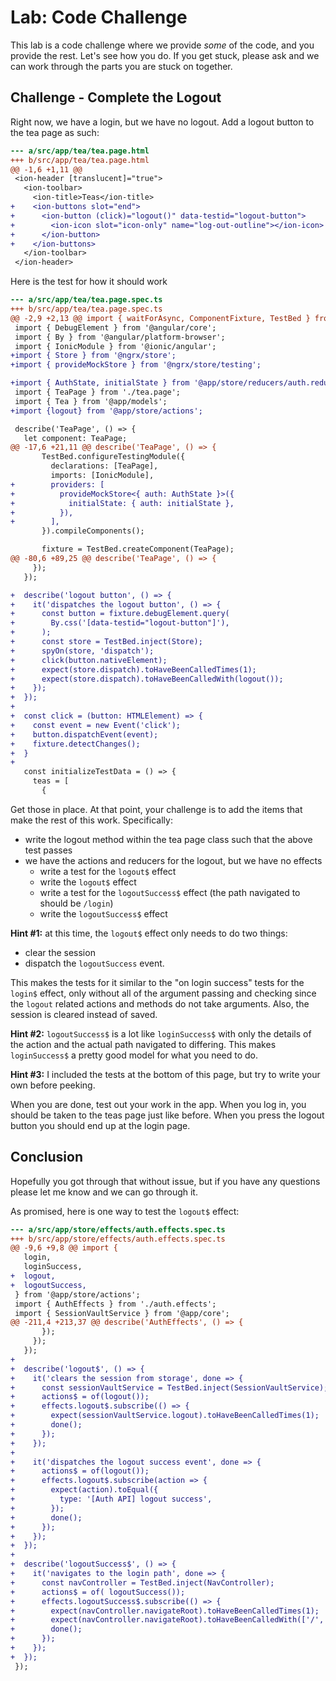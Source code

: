 # Lab: Code Challenge

This lab is a code challenge where we provide _some_ of the code, and you provide the rest. Let's see how you do. If you get stuck, please ask and we can work through the parts you are stuck on together.

## Challenge - Complete the Logout

Right now, we have a login, but we have no logout. Add a logout button to the tea page as such:

```diff
--- a/src/app/tea/tea.page.html
+++ b/src/app/tea/tea.page.html
@@ -1,6 +1,11 @@
 <ion-header [translucent]="true">
   <ion-toolbar>
     <ion-title>Teas</ion-title>
+    <ion-buttons slot="end">
+      <ion-button (click)="logout()" data-testid="logout-button">
+        <ion-icon slot="icon-only" name="log-out-outline"></ion-icon>
+      </ion-button>
+    </ion-buttons>
   </ion-toolbar>
 </ion-header>
```

Here is the test for how it should work

```diff
--- a/src/app/tea/tea.page.spec.ts
+++ b/src/app/tea/tea.page.spec.ts
@@ -2,9 +2,13 @@ import { waitForAsync, ComponentFixture, TestBed } from '@angular/core/testing';
 import { DebugElement } from '@angular/core';
 import { By } from '@angular/platform-browser';
 import { IonicModule } from '@ionic/angular';
+import { Store } from '@ngrx/store';
+import { provideMockStore } from '@ngrx/store/testing';

+import { AuthState, initialState } from '@app/store/reducers/auth.reducer';
 import { TeaPage } from './tea.page';
 import { Tea } from '@app/models';
+import {logout} from '@app/store/actions';

 describe('TeaPage', () => {
   let component: TeaPage;
@@ -17,6 +21,11 @@ describe('TeaPage', () => {
       TestBed.configureTestingModule({
         declarations: [TeaPage],
         imports: [IonicModule],
+        providers: [
+          provideMockStore<{ auth: AuthState }>({
+            initialState: { auth: initialState },
+          }),
+        ],
       }).compileComponents();

       fixture = TestBed.createComponent(TeaPage);
@@ -80,6 +89,25 @@ describe('TeaPage', () => {
     });
   });

+  describe('logout button', () => {
+    it('dispatches the logout button', () => {
+      const button = fixture.debugElement.query(
+        By.css('[data-testid="logout-button"]'),
+      );
+      const store = TestBed.inject(Store);
+      spyOn(store, 'dispatch');
+      click(button.nativeElement);
+      expect(store.dispatch).toHaveBeenCalledTimes(1);
+      expect(store.dispatch).toHaveBeenCalledWith(logout());
+    });
+  });
+
+  const click = (button: HTMLElement) => {
+    const event = new Event('click');
+    button.dispatchEvent(event);
+    fixture.detectChanges();
+  }
+
   const initializeTestData = () => {
     teas = [
       {
```

Get those in place. At that point, your challenge is to add the items that make the rest of this work. Specifically:

- write the logout method within the tea page class such that the above test passes
- we have the actions and reducers for the logout, but we have no effects
  - write a test for the `logout$` effect
  - write the `logout$` effect
  - write a test for the `logoutSuccess$` effect (the path navigated to should be `/login`)
  - write the `logoutSuccess$` effect

**Hint #1:** at this time, the `logout$` effect only needs to do two things:

- clear the session
- dispatch the `logoutSuccess` event.

This makes the tests for it similar to the "on login success" tests for the `login$` effect, only without all of the argument passing and checking since the `logout` related actions and methods do not take arguments. Also, the session is cleared instead of saved.

**Hint #2:** `logoutSuccess$` is a lot like `loginSuccess$` with only the details of the action and the actual path navigated to differing. This makes `loginSuccess$` a pretty good model for what you need to do.

**Hint #3:** I included the tests at the bottom of this page, but try to write your own before peeking.

When you are done, test out your work in the app. When you log in, you should be taken to the teas page just like before. When you press the logout button you should end up at the login page.

## Conclusion

Hopefully you got through that without issue, but if you have any questions please let me know and we can go through it.

As promised, here is one way to test the `logout$` effect:

```diff
--- a/src/app/store/effects/auth.effects.spec.ts
+++ b/src/app/store/effects/auth.effects.spec.ts
@@ -9,6 +9,8 @@ import {
   login,
   loginSuccess,
+  logout,
+  logoutSuccess,
 } from '@app/store/actions';
 import { AuthEffects } from './auth.effects';
 import { SessionVaultService } from '@app/core';
@@ -211,4 +213,37 @@ describe('AuthEffects', () => {
       });
     });
   });
+
+  describe('logout$', () => {
+    it('clears the session from storage', done => {
+      const sessionVaultService = TestBed.inject(SessionVaultService);
+      actions$ = of(logout());
+      effects.logout$.subscribe(() => {
+        expect(sessionVaultService.logout).toHaveBeenCalledTimes(1);
+        done();
+      });
+    });
+
+    it('dispatches the logout success event', done => {
+      actions$ = of(logout());
+      effects.logout$.subscribe(action => {
+        expect(action).toEqual({
+          type: '[Auth API] logout success',
+        });
+        done();
+      });
+    });
+  });
+
+  describe('logoutSuccess$', () => {
+    it('navigates to the login path', done => {
+      const navController = TestBed.inject(NavController);
+      actions$ = of( logoutSuccess());
+      effects.logoutSuccess$.subscribe(() => {
+        expect(navController.navigateRoot).toHaveBeenCalledTimes(1);
+        expect(navController.navigateRoot).toHaveBeenCalledWith(['/', 'login']);
+        done();
+      });
+    });
+  });
 });
```
